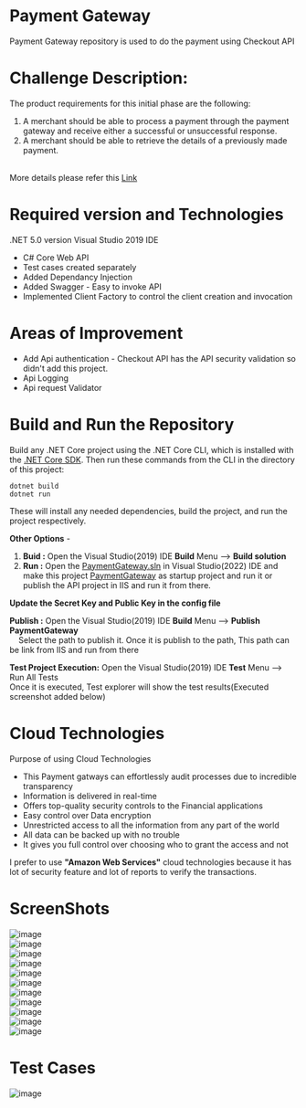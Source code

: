 # Payment Gateway
Payment Gateway repository is used to do the payment using Checkout API 

# Challenge Description:

The product requirements for this initial phase are the following:
1. A merchant should be able to process a payment through the payment gateway and receive either
a successful or unsuccessful response.
2. A merchant should be able to retrieve the details of a previously made payment. <br><br>

More details please refer this [Link](https://github.com/Lawrencesoft/PaymentGateway/blob/main/Images/CheckoutChallenge.pdf)

# Required version and Technologies
  .NET 5.0 version
  Visual Studio 2019 IDE
- C# Core Web API
- Test cases created separately
- Added Dependancy Injection
- Added Swagger - Easy to invoke API
- Implemented Client Factory to control the client creation and invocation

# Areas of Improvement

- Add Api authentication - Checkout API has the API security validation so didn't add this project.
- Api Logging
- Api request Validator

# Build and Run the Repository
Build any .NET Core project using the .NET Core CLI, which is installed with the [.NET Core SDK](https://dotnet.microsoft.com/download). Then run these commands from the CLI in the directory of this project:<br />

``dotnet build``<br />
``dotnet run``<br />

These will install any needed dependencies, build the project, and run the project respectively.  

**Other Options** - 
1) **Buid :** Open the Visual Studio(2019) IDE **Build**  Menu --> **Build solution**
2) **Run :** Open the [PaymentGateway.sln](https://github.com/Lawrencesoft/PaymentGateway/blob/main/PaymentGateway.sln) in Visual Studio(2022) IDE and make this project [PaymentGateway](https://github.com/Lawrencesoft/PaymentGateway/blob/main/PaymentGateway/PaymentGateway.csproj) as startup project and run it or publish the API project in IIS and run it from there. <br />

**Update the Secret Key and Public Key in the config file** <br />

**Publish :** Open the Visual Studio(2019) IDE **Build**  Menu --> **Publish PaymentGateway** <br />
&nbsp;&nbsp;&nbsp;&nbsp;Select the path to publish it. Once it is publish to the path, This path can be link from IIS and run from there <br />

**Test Project Execution:** Open the Visual Studio(2019) IDE **Test**  Menu --> Run All Tests<br />
    Once it is executed, Test explorer will show the test results(Executed screenshot added below) 

# Cloud Technologies

Purpose of using Cloud Technologies
 - This Payment gatways can effortlessly audit processes due to incredible transparency 
 - Information is delivered in real-time
- Offers top-quality security controls to the Financial applications
- Easy control over Data encryption
- Unrestricted access to all the information from any part of the world
- All data can be backed up with no trouble
- It gives you full control over choosing who to grant the access and not

I prefer to use **"Amazon Web Services"** cloud technologies because it has lot of security feature and lot of reports to verify the transactions. 
# ScreenShots
![image](https://user-images.githubusercontent.com/63959021/166166955-f66b58f1-e1ca-465a-bf19-18d26f094bd1.png) <br>
![image](https://user-images.githubusercontent.com/63959021/166166985-b8922afa-005b-4f95-bb06-c194ffc21d63.png) <br>
![image](https://user-images.githubusercontent.com/63959021/166167033-4920fa6e-29f0-4e31-82a7-876fea1948c5.png) <br>
![image](https://user-images.githubusercontent.com/63959021/166167055-7d27135d-77b7-4999-9251-d5de18dc8761.png) <br>
![image](https://user-images.githubusercontent.com/63959021/166167094-871cf998-9f4b-4221-9e02-03c6ce644092.png) <br>
![image](https://user-images.githubusercontent.com/63959021/166167125-b0e02dbd-eff0-494d-9ba7-cecb7713eab8.png) <br>
![image](https://user-images.githubusercontent.com/63959021/166167143-ed14c0db-a35f-4778-9cdc-72b4a9a79ea2.png) <br>
![image](https://user-images.githubusercontent.com/63959021/166167160-6e5b1489-44d2-47ef-b179-096b5e1e5130.png) <br>
![image](https://user-images.githubusercontent.com/63959021/166167198-e84b9d9e-4211-4e3e-9da7-936ac09bc5c2.png) <br>
![image](https://user-images.githubusercontent.com/63959021/166167275-dc6185d9-0f20-44c2-a1aa-f997b4cc6ae0.png) <br>
![image](https://user-images.githubusercontent.com/63959021/166167293-bfa3d70d-ae73-480a-ae43-f67b5a2767ab.png) <br>


# Test Cases
![image](https://user-images.githubusercontent.com/63959021/166167311-f0da7cea-0232-4440-bc71-91745f5474db.png)

